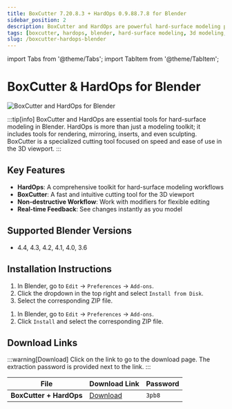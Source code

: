 ```yaml
---
title: BoxCutter 7.20.8.3 + HardOps 0.9.88.7.8 for Blender
sidebar_position: 2
description: BoxCutter and HardOps are powerful hard-surface modeling plugins for Blender. This guide provides download links and installation instructions.
tags: [boxcutter, hardops, blender, hard-surface modeling, 3d modeling, blender plugin]
slug: /boxcutter-hardops-blender
---
```


import Tabs from '@theme/Tabs';
import TabItem from '@theme/TabItem';

# BoxCutter & HardOps for Blender

![BoxCutter and HardOps for Blender](https://www.gfxcamp.com/wp-content/uploads/2023/08/Hard-Ops-Boxcutter-Ultimate-Bundle.jpg)

:::tip[info]
BoxCutter and HardOps are essential tools for hard-surface modeling in Blender. HardOps is more than just a modeling toolkit; it includes tools for rendering, mirroring, inserts, and even sculpting. BoxCutter is a specialized cutting tool focused on speed and ease of use in the 3D viewport.
:::

## Key Features

- **HardOps**: A comprehensive toolkit for hard-surface modeling workflows
- **BoxCutter**: A fast and intuitive cutting tool for the 3D viewport
- **Non-destructive Workflow**: Work with modifiers for flexible editing
- **Real-time Feedback**: See changes instantly as you model

## Supported Blender Versions

- 4.4, 4.3, 4.2, 4.1, 4.0, 3.6

## Installation Instructions

<Tabs>
  <TabItem value="blender-4.1+" label="Blender 4.1 and Later">
    <ol>
      <li>In Blender, go to <code>Edit</code> → <code>Preferences</code> → <code>Add-ons</code>.</li>
      <li>Click the dropdown in the top right and select <code>Install from Disk</code>.</li>
      <li>Select the corresponding ZIP file.</li>
    </ol>
  </TabItem>
  <TabItem value="blender-4.0-" label="Blender 4.0 and Earlier" default>
    <ol>
      <li>In Blender, go to <code>Edit</code> → <code>Preferences</code> → <code>Add-ons</code>.</li>
      <li>Click <code>Install</code> and select the corresponding ZIP file.</li>
    </ol>
  </TabItem>
</Tabs>

## Download Links

:::warning[Download]
Click on the link to go to the download page. The extraction password is provided next to the link.
:::

| File | Download Link | Password |
|---|---|---|
| **BoxCutter + HardOps** | [Download](https://pan.baidu.com/s/1hy7NfmhoBhPzOa0TKeTE6Q?pwd=3pb8) | `3pb8` |
